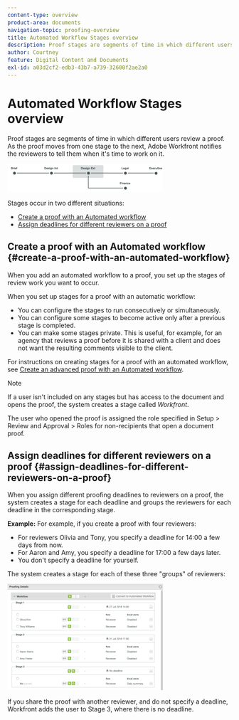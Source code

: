 ```yaml
---
content-type: overview
product-area: documents
navigation-topic: proofing-overview
title: Automated Workflow Stages overview
description: Proof stages are segments of time in which different users review a proof. As the proof moves from one stage to the next, Adobe Workfront notifies the reviewers to tell them when it's time to work on it.
author: Courtney
feature: Digital Content and Documents
exl-id: a03d2cf2-edb3-43b7-a739-32600f2ae2a0
---
```

# Automated Workflow Stages overview

Proof stages are segments of time in which different users review a proof. As the proof moves from one stage to the next, Adobe Workfront notifies the reviewers to tell them when it's time to work on it.

![stages_diagram.png](assets/stages-diagram-350x63.png)

Stages occur in two different situations:

* [Create a proof with an Automated workflow](#create-a-proof-with-an-automated-workflow) 
* [Assign deadlines for different reviewers on a proof](#assign-deadlines-for-different-reviewers-on-a-proof)

## Create a proof with an Automated workflow {#create-a-proof-with-an-automated-workflow}

When you add an automated workflow to a proof, you set up the stages of review work you want to occur.

When you set up stages for a proof with an automatic workflow:

* You can configure the stages to run consecutively or simultaneously.
* You can configure some stages to become active only after a previous stage is completed.
* You can make some stages private. This is useful, for example, for an agency that reviews a proof before it is shared with a client and does not want the resulting comments visible to the client.

For instructions on creating stages for a proof with an automated workflow, see [Create an advanced proof with an Automated workflow](../../../review-and-approve-work/proofing/creating-proofs-within-workfront/create-automated-proof-workflow.md).

>[!NOTE]
>
>If a user isn't included on any stages but has access to the document and opens the proof, the system creates a stage called *Workfront*. 
>
>The user who opened the proof is assigned the role specified in Setup > Review and Approval > Roles for non-recipients that open a document proof.

## Assign deadlines for different reviewers on a proof {#assign-deadlines-for-different-reviewers-on-a-proof}

When you assign different proofing deadlines to reviewers on a proof, the system creates a stage for each deadline and groups&nbsp;the reviewers for each deadline in the corresponding stage.&nbsp;

**Example:** For example, if you create a proof with four reviewers:

* For reviewers Olivia and Tony, you specify a deadline for 14:00 a few days from now.
* For Aaron and Amy, you specify a deadline for 17:00 a few days later.
* You don't specify a deadline for yourself.

The system creates a stage for each of these three "groups" of reviewers:

![stages.png](assets/stages-350x239.png)

If you share the proof with another reviewer, and do not specify a deadline, Workfront adds the user to Stage 3, where there is no deadline.&nbsp;
